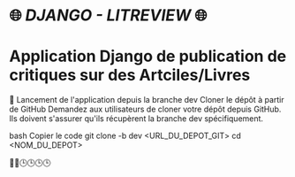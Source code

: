 # 🌐 ***DJANGO - LITREVIEW*** 🌐
# **Application Django de publication de critiques sur des Artciles/Livres**

🚀 Lancement de l'application depuis la branche dev
Cloner le dépôt à partir de GitHub
Demandez aux utilisateurs de cloner votre dépôt depuis GitHub. Ils doivent s'assurer qu'ils récupèrent la branche dev spécifiquement.

bash
Copier le code
git clone -b dev <URL_DU_DEPOT_GIT>
cd <NOM_DU_DEPOT>

🚀🚀🕒🕒🕒🕒
